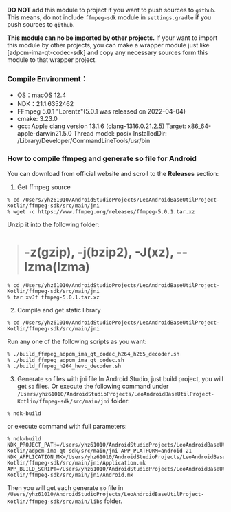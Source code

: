 **DO NOT** add this module to project if you want to push sources to `github`.
This means, do not include `ffmpeg-sdk` module in `settings.gradle` if you push sources to `github`.

**This module can no be imported by other projects.**
If your want to import this module by other projects, you can make a wrapper module just like [adpcm-ima-qt-codec-sdk] and copy any necessary sources form this module to that wrapper project.

### Compile Environment：
- OS：macOS 12.4
- NDK：21.1.6352462
- FFmpeg 5.0.1 "Lorentz"(5.0.1 was released on 2022-04-04)
- cmake: 3.23.0
- gcc:
  Apple clang version 13.1.6 (clang-1316.0.21.2.5)
  Target: x86_64-apple-darwin21.5.0
  Thread model: posix
  InstalledDir: /Library/Developer/CommandLineTools/usr/bin

### How to compile ffmpeg and generate so file for Android
You can download from official website and scroll to the **Releases** section:
1. Get ffmpeg source
```shell
% cd /Users/yhz61010/AndroidStudioProjects/LeoAndroidBaseUtilProject-Kotlin/ffmpeg-sdk/src/main/jni
% wget -c https://www.ffmpeg.org/releases/ffmpeg-5.0.1.tar.xz
```
Unzip it into the following folder:
> # -z(gzip), -j(bzip2), -J(xz), --lzma(lzma)

```shell
% cd /Users/yhz61010/AndroidStudioProjects/LeoAndroidBaseUtilProject-Kotlin/ffmpeg-sdk/src/main/jni
% tar xvJf ffmpeg-5.0.1.tar.xz
```

2. Compile and get static library

```shell
% cd /Users/yhz61010/AndroidStudioProjects/LeoAndroidBaseUtilProject-Kotlin/ffmpeg-sdk/src/main/jni
```
Run any one of the following scripts as you want:
```shell
% ./build_ffmpeg_adpcm_ima_qt_codec_h264_h265_decoder.sh
% ./build_ffmpeg_adpcm_ima_qt_codec.sh
% ./build_ffmpeg_h264_hevc_decoder.sh
```

3. Generate `so` files with jni file In Android Studio, just build project, you will get `so` files.
   Or execute the following command under
   `/Users/yhz61010/AndroidStudioProjects/LeoAndroidBaseUtilProject-Kotlin/ffmpeg-sdk/src/main/jni`
   folder:

```shell
% ndk-build
```

or execute command with full parameters:

```shell
% ndk-build NDK_PROJECT_PATH=/Users/yhz61010/AndroidStudioProjects/LeoAndroidBaseUtilProject-Kotlin/adpcm-ima-qt-sdk/src/main/jni APP_PLATFORM=android-21 NDK_APPLICATION_MK=/Users/yhz61010/AndroidStudioProjects/LeoAndroidBaseUtilProject-Kotlin/ffmpeg-sdk/src/main/jni/Application.mk APP_BUILD_SCRIPT=/Users/yhz61010/AndroidStudioProjects/LeoAndroidBaseUtilProject-Kotlin/ffmpeg-sdk/src/main/jni/Android.mk
```

Then you will get each generate `so` file
in `/Users/yhz61010/AndroidStudioProjects/LeoAndroidBaseUtilProject-Kotlin/ffmpeg-sdk/src/main/libs`
folder.
